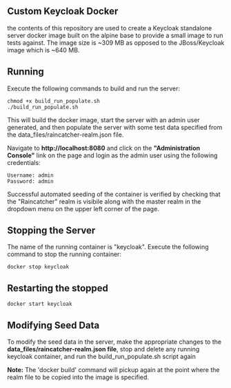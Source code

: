 Custom Keycloak Docker
----------------------

the contents of this repository are used to create a Keycloak standalone server
docker image built on the alpine base to provide a small image to run tests
against. The image size is ~309 MB as opposed to the JBoss/Keycloak image which
is ~640 MB.

## Running

Execute the following commands to build and run the server:

    chmod +x build_run_populate.sh
    ./build_run_populate.sh

This will build the docker image, start the server with an admin user generated, and then populate the server
with some test data specified from the data_files/raincatcher-realm.json file.

Navigate to **http://localhost:8080** and click on the **"Administration Console"** link
on the page and login as the admin user using the following credentials:

    Username: admin
    Password: admin

Successful automated seeding of the container is verified by checking that the
"Raincatcher" realm is visibile along with the master realm in the dropdown menu on
the upper left corner of the page.


## Stopping the Server

The name of the running container is "keycloak". Execute the following command
to stop the running container:

    docker stop keycloak

## Restarting the stopped

    docker start keycloak

## Modifying Seed Data

To modify the seed data in the server, make the appropriate changes to the
**data_files/raincatcher-realm.json file**, stop and delete any running keycloak
container, and run the build_run_populate.sh script again

**Note:** The 'docker build' command will pickup again at the point where the realm
file to be copied into the image is specified.